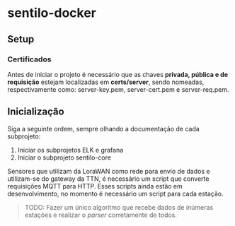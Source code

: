 # sentilo-docker

## Setup

### Certificados
Antes de iniciar o projeto é necessário que as chaves **privada, pública e de requisição**
estejam localizadas em **certs/server**, sendo nomeadas, respectivamente como: 
server-key.pem, server-cert.pem e server-req.pem.

## Inicialização 
Siga a seguinte ordem, sempre olhando a documentação de cada subprojeto:

1. Iniciar os subprojetos ELK e grafana
2. Iniciar o subprojeto sentilo-core

Sensores que utilizam da LoraWAN como rede para envio de dados e utilizam-se do 
gateway da TTN, é necessário um script que converte requisições MQTT para HTTP.
Esses scripts ainda estão em desenvolvimento, no momento é necessário um script para
cada estação.

> TODO: Fazer um único algoritmo que recebe dados de inúmeras estações 
e realizar o _parser_ corretamente de todos.